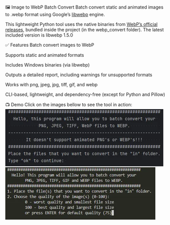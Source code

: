 🖼️ Image to WebP Batch Convert
Batch convert static and animated images to .webp format using Google’s [libwebp](https://chromium.googlesource.com/webm/libwebp/) engine.

This lightweight Python tool uses the native binaries from [WebP’s official releases](https://storage.googleapis.com/downloads.webmproject.org/releases/webp/index.html), bundled inside the project (in the webp_convert folder). The latest included version is libwebp 1.5.0

✅ Features
Batch convert images to WebP

Supports static and animated formats

Includes Windows binaries (via libwebp)

Outputs a detailed report, including warnings for unsupported formats

Works with png, jpeg, jpg, tiff, gif, and webp

CLI-based, lightweight, and dependency-free (except for Python and Pillow)

📺 Demo
Click on the images bellow to see the tool in action:
<br>
[![OLD DEMO](webpbatchconvert.webp)](https://youtu.be/Tt3T_vvO8io)
[![NEW DEMO](new_webp_batch_convert.webp)](https://youtu.be/S-FxQQeTzZw)
